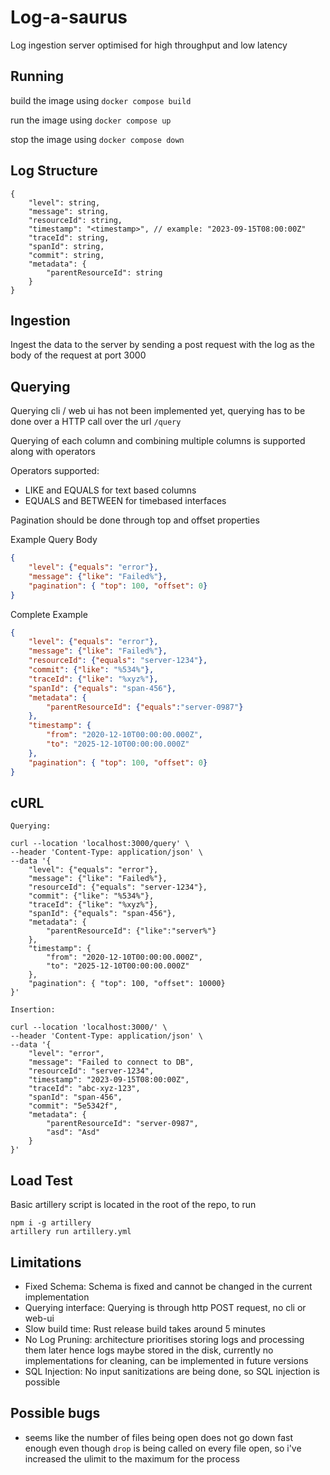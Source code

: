 # Log-a-saurus
Log ingestion server optimised for high throughput and low latency

## Running

build the image using `docker compose build`

run the image using `docker compose up`

stop the image using `docker compose down`

## Log Structure
```
{
    "level": string,
    "message": string,
    "resourceId": string,
    "timestamp": "<timestamp>", // example: "2023-09-15T08:00:00Z"
    "traceId": string,
    "spanId": string,
    "commit": string,
    "metadata": {
        "parentResourceId": string
    }
}
```

## Ingestion
Ingest the data to the server by sending a post request with the log as the body of the request at port 3000

## Querying

Querying cli / web ui has not been implemented yet, querying has to be done over a HTTP call over the url `/query`

Querying of each column and combining multiple columns is supported along with operators

Operators supported:
 - LIKE and EQUALS for text based columns
 - EQUALS and BETWEEN for timebased interfaces

Pagination should be done through top and offset properties

Example Query Body
```json
{
    "level": {"equals": "error"},
    "message": {"like": "Failed%"},
    "pagination": { "top": 100, "offset": 0}
}
```
Complete Example
```json
{
    "level": {"equals": "error"},
    "message": {"like": "Failed%"},
    "resourceId": {"equals": "server-1234"},
    "commit": {"like": "%534%"},
    "traceId": {"like": "%xyz%"},
    "spanId": {"equals": "span-456"},
    "metadata": {
        "parentResourceId": {"equals":"server-0987"}
    },
    "timestamp": {
        "from": "2020-12-10T00:00:00.000Z",
        "to": "2025-12-10T00:00:00.000Z"
    },
    "pagination": { "top": 100, "offset": 0}
}
```

## cURL
```
Querying:

curl --location 'localhost:3000/query' \
--header 'Content-Type: application/json' \
--data '{
    "level": {"equals": "error"},
    "message": {"like": "Failed%"},
    "resourceId": {"equals": "server-1234"},
    "commit": {"like": "%534%"},
    "traceId": {"like": "%xyz%"},
    "spanId": {"equals": "span-456"},
    "metadata": {
        "parentResourceId": {"like":"server%"}
    },
    "timestamp": {
        "from": "2020-12-10T00:00:00.000Z",
        "to": "2025-12-10T00:00:00.000Z"
    },
    "pagination": { "top": 100, "offset": 10000}
}'

Insertion:

curl --location 'localhost:3000/' \
--header 'Content-Type: application/json' \
--data '{
    "level": "error",
    "message": "Failed to connect to DB",
    "resourceId": "server-1234",
    "timestamp": "2023-09-15T08:00:00Z",
    "traceId": "abc-xyz-123",
    "spanId": "span-456",
    "commit": "5e5342f",
    "metadata": {
        "parentResourceId": "server-0987",
        "asd": "Asd"
    }
}'

```

## Load Test
Basic artillery script is located in the root of the repo, to run
```
npm i -g artillery
artillery run artillery.yml
```

## Limitations
 - Fixed Schema: Schema is fixed and cannot be changed in the current implementation
 - Querying interface: Querying is through http POST request, no cli or web-ui
 - Slow build time: Rust release build takes around 5 minutes
 - No Log Pruning: architecture prioritises storing logs and processing them later hence logs maybe stored in the disk, currently no implementations for cleaning, can be implemented in future versions
 - SQL Injection: No input sanitizations are being done, so SQL injection is possible


## Possible bugs
 - seems like the number of files being open does not go down fast enough even though `drop` is being called on every file open, so i've increased the ulimit to the maximum for the process
